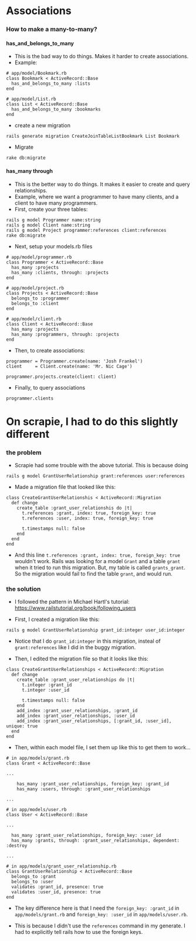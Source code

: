 # Associations
### How to make a many-to-many?
#### has_and_belongs_to_many
- This is the bad way to do things. Makes it harder to create associations.
- Example:
```
# app/model/Bookmark.rb
class Bookmark < ActiveRecord::Base
  has_and_belongs_to_many :lists
end

# app/model/List.rb
class List < ActiveRecord::Base
  has_and_belongs_to_many :bookmarks
end
```
- create a new migration 
```
rails generate migration CreateJoinTableListBookmark List Bookmark
```
- Migrate
```
rake db:migrate
```

#### has_many through
- This is the better way to do things. It makes it easier to create and query relationships.
- Example, where we want a programmer to have many clients, and a client to have many programmers.
- First, create your three tables:
```
rails g model Programmer name:string
rails g model Client name:string
rails g model Project programmer:references client:references
rake db:migrate
```
- Next, setup your models.rb files
```
# app/model/programmer.rb
class Programmer < ActiveRecord::Base
  has_many :projects
  has_many :clients, through: :projects
end

# app/model/project.rb
class Projects < ActiveRecord::Base
  belongs_to :programmer
  belongs_to :client
end

# app/model/client.rb
class Client < ActiveRecord::Base
  has_many :projects
  has_many :programmers, through: :projects
end
```
- Then, to create associations:
```
programmer = Programmer.create(name: 'Josh Frankel')
client     = Client.create(name: 'Mr. Nic Cage')

programmer.projects.create(client: client)
```

- Finally, to query associations
```
programmer.clients
```

# On scrapie, I had to do this slightly different

### the problem

- Scrapie had some trouble with the above tutorial. This is because doing

```
rails g model GrantUserRelationship grant:references user:references
```

- Made a migration file that looked like this:

```
class CreateGrantUserRelationshis < ActiveRecord::Migration
  def change
    create_table :grant_user_relationshis do |t|
      t.references :grant, index: true, foreign_key: true
      t.references :user, index: true, foreign_key: true

      t.timestamps null: false
    end
  end
end
```

- And this line `t.references :grant, index: true, foreign_key: true` wouldn't work. Rails was looking for a model `Grant` and a table `grant` when it tried to run this migration. But, my table is called `grants_grant`. So the migration would fail to find the table `grant`, and would run. 

### the solution

- I followed the pattern in Michael Hartl's tutorial: https://www.railstutorial.org/book/following_users

- First, I created a migration like this:

```
rails g model GrantUserRelationship grant_id:integer user_id:integer
```

- Notice that I do `grant_id:integer` in this migration, insteal of `grant:references` like I did in the buggy migration.

- Then, I edited the migration file so that it looks like this:

```
class CreateGrantUserRelationships < ActiveRecord::Migration
  def change
    create_table :grant_user_relationships do |t|
      t.integer :grant_id
      t.integer :user_id

      t.timestamps null: false
    end
    add_index :grant_user_relationships, :grant_id
    add_index :grant_user_relationships, :user_id
    add_index :grant_user_relationships, [:grant_id, :user_id], unique: true
  end
end
```

- Then, within each model file, I set them up like this to get them to work...

```
# in app/models/grant.rb
class Grant < ActiveRecord::Base

...

    has_many :grant_user_relationships, foreign_key: :grant_id
    has_many :users, through: :grant_user_relationships

...
```

```
# in app/models/user.rb
class User < ActiveRecord::Base

...

  has_many :grant_user_relationships, foreign_key: :user_id
  has_many :grants, through: :grant_user_relationships, dependent: :destroy

...
```

```
# in app/models/grant_user_relationship.rb
class GrantUserRelationship < ActiveRecord::Base
  belongs_to :grant
  belongs_to :user
  validates :grant_id, presence: true
  validates :user_id, presence: true
end
```

- The key difference here is that I need the `foreign_key: :grant_id` in `app/models/grant.rb` and `foreign_key: :user_id` in `app/models/user.rb`. 

- This is because I didn't use the `references` command in my generate. I had to explicitly tell rails how to use the foreign keys.